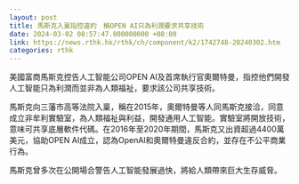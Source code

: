 ```yaml
---
layout: post
title: 馬斯克入稟指控違約　稱OPEN AI只為利潤要求共享技術
date: 2024-03-02 08:57:47.000000000 +08:00
link: https://news.rthk.hk/rthk/ch/component/k2/1742748-20240302.htm
categories: rthk
---
```


美國富商馬斯克控告人工智能公司OPEN AI及首席執行官奧爾特曼，指控他們開發人工智能只為利潤而並非為人類福祉，要求該公司共享技術。
 
馬斯克向三藩市高等法院入稟，稱在2015年，奧爾特曼等人同馬斯克接洽，同意成立非牟利實驗室，為人類福祉與利益，開發通用人工智能。實驗室將開放技術，意味可共享底層軟件代碼。在2016年至2020年期間，馬斯克又出資超過4400萬美元，協助OPEN AI成立，認為OpenAI和奧爾特曼違反合約，並存在不公平商業行為。

馬斯克曾多次在公開場合警告人工智能發展過快，將給人類帶來巨大生存威脅。
